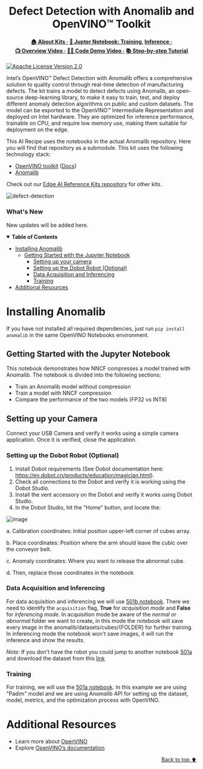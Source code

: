 <div id="top" align="center">
  <h1>Defect Detection with Anomalib and OpenVINO™ Toolkit</h1>
  <h4>
    <a href="https://www.intel.com/content/www/us/en/developer/topic-technology/edge-5g/open-potential.html">🏠&nbsp;About&nbsp;Kits&nbsp;·</a>
    <a href="https://github.com/openvinotoolkit/anomalib/blob/main/notebooks/500_use_cases/501_dobot/501a_training_a_model_with_cubes_from_a_robotic_arm.ipynb">📔&nbsp;Jupter Notebook: Training</a>,
    <a href="https://github.com/openvinotoolkit/anomalib/blob/main/notebooks/500_use_cases/501_dobot/501b_inference_with_a_robotic_arm.ipynb">Inference&nbsp;·</a>
    <a href="https://www.youtube.com/watch?v=ho6R69EDyao">📺&nbsp;Overview&nbsp;Video&nbsp;·</a>
    <a href="https://www.youtube.com/watch?v=OifcJbZRaGM">👨‍💻&nbsp;Code&nbsp;Demo&nbsp;Video&nbsp;·</a>
    <a href="/">📚&nbsp;Step&#8209;by&#8209;step&nbsp;Tutorial</a>
  </h4>
</div>

[![Apache License Version 2.0](https://img.shields.io/badge/license-Apache_2.0-green.svg)](https://github.com/openvinotoolkit/openvino_notebooks/blob/main/LICENSE)

Intel’s OpenVINO™ Defect Detection with Anomalib offers a comprehensive solution to quality control through real-time detection of manufacturing defects. The kit trains a model to detect defects using Anomalib, an open-source deep-learning library, to make it easy to train, test, and deploy different anomaly detection algorithms on public and custom datasets. The model can be exported to the OpenVINO™ Intermediate Representation and deployed on Intel hardware. They are optimized for inference performance, trainable on CPU, and require low memory use, making them suitable for deployment on the edge.

This AI Recipe uses the notebooks in the actual Anomalib repository. Here you will find that repository as a submodule. This kit uses the following technology stack:
- [OpenVINO toolkit](https://www.intel.com/content/www/us/en/developer/tools/openvino-toolkit/overview.html) ([Docs](https://docs.openvino.ai/))
- [Anomalib](https://github.com/openvinotoolkit/anomalib)

Check out our [Edge AI Reference Kits repository](/) for other kits.

![defect-detection](https://github.com/openvinotoolkit/openvino_notebooks/assets/138901786/cf933593-31f7-44a5-9cd1-fc68e8a719a9)

### What's New

New updates will be added here.

<details open><summary><b>Table of Contents</b></summary>
  
- [Installing Anomalib](#installing-anomalib)
  - [Getting Started with the Jupyter Notebook](#getting-started-with-the-jupyter-notebook)
    - [Setting up your camera](#setting-up-your-camera)
    - [Setting up the Dobot Robot (Optional)](#setting-up-the-dobot-robot-optional)
    - [Data Acquisition and Inferencing](#data-acquisition-and-inferencing)
    - [Training](#training)
- [Additional Resources](#additional-resources)

</details>

# Installing Anomalib

If you have not installed all required dependencies, just run `pip install anomalib` in the same OpenVINO Notebooks environment.

## Getting Started with the Jupyter Notebook

This notebook demonstrates how NNCF compresses a model trained with Anomalib. The notebook is divided into the following sections:

- Train an Anomalib model without compression
- Train a model with NNCF compression
- Compare the performance of the two models (FP32 vs INT8)

## Setting up your Camera

Connect your USB Camera and verify it works using a simple camera application. Once it is verified, close the application.

### Setting up the Dobot Robot (Optional)

1. Install Dobot requirements (See Dobot documentation here: https://en.dobot.cn/products/education/magician.html).
2. Check all connections to the Dobot and verify it is working using the Dobot Studio.
3. Install the vent accessory on the Dobot and verify it works using Dobot Studio.
4. In the Dobot Studio, hit the "Home" button, and locate the:

![image](https://user-images.githubusercontent.com/10940214/219142393-c589f275-e01a-44bb-b499-65ebeb83a3dd.png)

a. Calibration coordinates: Initial position upper-left corner of cubes array.

b. Place coordinates: Position where the arm should leave the cubic over the conveyor belt.

c. Anomaly coordinates: Where you want to release the abnormal cube.

d. Then, replace those coordinates in the notebook

### Data Acquisition and Inferencing

For data acquisition and inferencing we will use [501b notebook](https://github.com/openvinotoolkit/anomalib/blob/main/notebooks/500_use_cases/501_dobot/501b_inference_with_a_robotic_arm.ipynb). There we need to identify the `acquisition` flag, **True** for _acquisition mode_ and **False** for _inferencing mode_. In acquisition mode be aware of the _normal_ or _abnormal_ folder we want to create, in this mode the notebook will save every image in the anomalib/datasets/cubes/{FOLDER} for further training. In inferencing mode the notebook won't save images, it will run the inference and show the results.

_Note_: If you don't have the robot you could jump to another notebook [501a](https://github.com/openvinotoolkit/anomalib/blob/main/notebooks/500_use_cases/501_dobot/501a_training_a_model_with_cubes_from_a_robotic_arm.ipynb) and download the dataset from this [link](https://github.com/openvinotoolkit/anomalib/releases/tag/dobot)

### Training

For training, we will use the [501a notebook](https://github.com/openvinotoolkit/anomalib/blob/main/notebooks/500_use_cases/501_dobot/501a_training_a_model_with_cubes_from_a_robotic_arm.ipynb). In this example we are using "Padim" model and we are using Anomalib API for setting up the dataset, model, metrics, and the optimization process with OpenVINO.

# Additional Resources
- Learn more about [OpenVINO](https://www.intel.com/content/www/us/en/developer/tools/openvino-toolkit/overview.html)
- Explore [OpenVINO’s documentation](https://docs.openvino.ai/2023.0/home.html)

<p align="right"><a href="#top">Back to top ⬆️</a></p>
